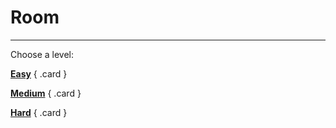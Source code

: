 # __Room__

--- 

Choose a level:

<div class="grid" markdown>

[__Easy__](/tryhackme/room/_index/easy/)
{ .card }

[__Medium__](/tryhackme/room/_index/medium/)
{ .card }

</div>

<div class="grid" markdown>

[__Hard__](/tryhackme/room/_index/hard/)
{ .card }

</div>